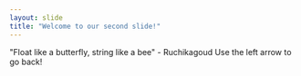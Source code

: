 ```yaml
---
layout: slide
title: "Welcome to our second slide!"
---
```

"Float like a butterfly, string like a bee" - Ruchikagoud
Use the left arrow to go back!
